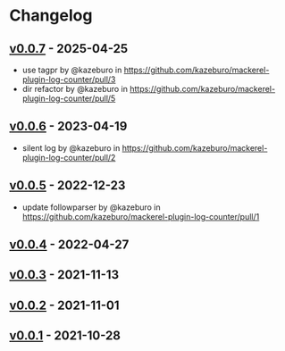 # Changelog

## [v0.0.7](https://github.com/kazeburo/mackerel-plugin-log-counter/compare/v0.0.6...v0.0.7) - 2025-04-25
- use tagpr by @kazeburo in https://github.com/kazeburo/mackerel-plugin-log-counter/pull/3
- dir refactor by @kazeburo in https://github.com/kazeburo/mackerel-plugin-log-counter/pull/5

## [v0.0.6](https://github.com/kazeburo/mackerel-plugin-log-counter/compare/v0.0.5...v0.0.6) - 2023-04-19
- silent log by @kazeburo in https://github.com/kazeburo/mackerel-plugin-log-counter/pull/2

## [v0.0.5](https://github.com/kazeburo/mackerel-plugin-log-counter/compare/v0.0.4...v0.0.5) - 2022-12-23
- update followparser by @kazeburo in https://github.com/kazeburo/mackerel-plugin-log-counter/pull/1

## [v0.0.4](https://github.com/kazeburo/mackerel-plugin-log-counter/compare/v0.0.3...v0.0.4) - 2022-04-27

## [v0.0.3](https://github.com/kazeburo/mackerel-plugin-log-counter/compare/v0.0.2...v0.0.3) - 2021-11-13

## [v0.0.2](https://github.com/kazeburo/mackerel-plugin-log-counter/compare/v0.0.1...v0.0.2) - 2021-11-01

## [v0.0.1](https://github.com/kazeburo/mackerel-plugin-log-counter/commits/v0.0.1) - 2021-10-28
